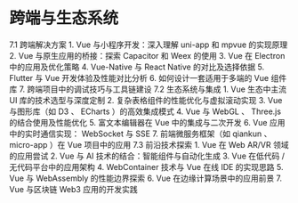 # 跨端与⽣态系统 

 7.1  跨端解决⽅案  1. Vue 与⼩程序开发：深⼊理解 uni-app 和 mpvue 的实现原理 2. Vue 与原⽣应⽤的桥接：探索 Capacitor 和 Weex 的使⽤ 3. Vue 在 Electron 中的应⽤及优化策略 4. Vue-Native 与 React Native 的对⽐及选择依据 5. Flutter 与 Vue 开发体验及性能对⽐分析 6.  如何设计⼀套适⽤于多端的 Vue 组件库 7.  跨端项⽬中的调试技巧与⼯具链建设 7.2  ⽣态系统与集成  1. Vue ⽣态中主流 UI 库的技术选型与深度定制 2.  复杂表格组件的性能优化与虚拟滚动实现 3. Vue 与图形库（如 D3 、 ECharts ）的⾼效集成模式 4. Vue 与 WebGL 、 Three.js 的结合使⽤及性能优化 5.  富⽂本编辑器在 Vue 中的集成与⼆次开发 6. Vue 应⽤中的实时通信实现： WebSocket 与 SSE 7.  前端微服务框架（如 qiankun 、 micro-app ）在 Vue 项⽬中的应⽤ 7.3  前沿技术探索  1. Vue 在 Web AR/VR 领域的应⽤尝试 2. Vue 与 AI 技术的结合：智能组件与⾃动化⽣成 3. Vue 在低代码 / ⽆代码平台中的应⽤架构 4. WebContainer 技术与 Vue 在线 IDE 的实现思路 5. Vue 与 WebAssembly 的性能边界探索 6. Vue 在边缘计算场景中的应⽤前景 7. Vue 与区块链 Web3 应⽤的开发实践
